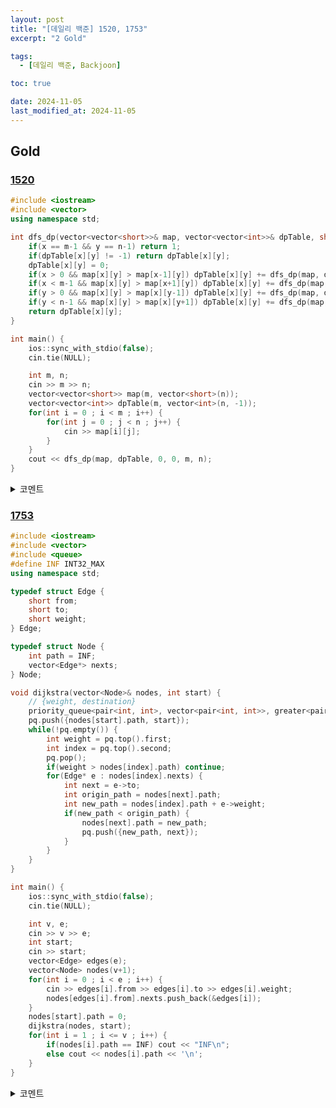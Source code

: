 ```yaml
---
layout: post
title: "[데일리 백준] 1520, 1753"
excerpt: "2 Gold"

tags:
  - [데일리 백준, Backjoon]

toc: true

date: 2024-11-05
last_modified_at: 2024-11-05
---
```

## Gold
### [1520][def]

```c++
#include <iostream>
#include <vector>
using namespace std;

int dfs_dp(vector<vector<short>>& map, vector<vector<int>>& dpTable, short x, short y, int m, int n) {
    if(x == m-1 && y == n-1) return 1;
    if(dpTable[x][y] != -1) return dpTable[x][y];
    dpTable[x][y] = 0;
    if(x > 0 && map[x][y] > map[x-1][y]) dpTable[x][y] += dfs_dp(map, dpTable, x-1, y, m, n);
    if(x < m-1 && map[x][y] > map[x+1][y]) dpTable[x][y] += dfs_dp(map, dpTable, x+1, y, m, n);
    if(y > 0 && map[x][y] > map[x][y-1]) dpTable[x][y] += dfs_dp(map, dpTable, x, y-1, m, n);
    if(y < n-1 && map[x][y] > map[x][y+1]) dpTable[x][y] += dfs_dp(map, dpTable, x, y+1, m, n);
    return dpTable[x][y];
}

int main() {
    ios::sync_with_stdio(false);
    cin.tie(NULL);

    int m, n;
    cin >> m >> n;
    vector<vector<short>> map(m, vector<short>(n));
    vector<vector<int>> dpTable(m, vector<int>(n, -1));
    for(int i = 0 ; i < m ; i++) {
        for(int j = 0 ; j < n ; j++) {
            cin >> map[i][j];
        }
    }
    cout << dfs_dp(map, dpTable, 0, 0, m, n);
}
```

<details>
<summary>코멘트</summary>
<div markdown="1">

- DFS + DP

- 중복되는 DFS 탐색을 줄여주는 Dynamic Programming  

</div>
</details>

### [1753][def2]

```c++
#include <iostream>
#include <vector>
#include <queue>
#define INF INT32_MAX
using namespace std;

typedef struct Edge {
    short from;
    short to;
    short weight;
} Edge;

typedef struct Node {
    int path = INF;
    vector<Edge*> nexts;
} Node;

void dijkstra(vector<Node>& nodes, int start) {
    // {weight, destination}
    priority_queue<pair<int, int>, vector<pair<int, int>>, greater<pair<int, int>>> pq;
    pq.push({nodes[start].path, start});
    while(!pq.empty()) {
        int weight = pq.top().first;
        int index = pq.top().second;
        pq.pop();
        if(weight > nodes[index].path) continue;
        for(Edge* e : nodes[index].nexts) {
            int next = e->to;
            int origin_path = nodes[next].path;
            int new_path = nodes[index].path + e->weight;
            if(new_path < origin_path) {
                nodes[next].path = new_path;
                pq.push({new_path, next});
            }
        }
    }
}

int main() {
    ios::sync_with_stdio(false);
    cin.tie(NULL);

    int v, e;
    cin >> v >> e;
    int start;
    cin >> start;
    vector<Edge> edges(e);
    vector<Node> nodes(v+1);
    for(int i = 0 ; i < e ; i++) {
        cin >> edges[i].from >> edges[i].to >> edges[i].weight;
        nodes[edges[i].from].nexts.push_back(&edges[i]);
    }
    nodes[start].path = 0;
    dijkstra(nodes, start);
    for(int i = 1 ; i <= v ; i++) {
        if(nodes[i].path == INF) cout << "INF\n";
        else cout << nodes[i].path << '\n';
    }
}
```

<details>
<summary>코멘트</summary>
<div markdown="1">

- Dijkstra Algorithm

- 배운 점
  - priority_queue의 기준은 최댓값 우선임을 기억하자.  
  - visited는 꼭 필요하지는 않다.  
  - 큐에 집어 넣는 것은 값이 갱신되었을 때만 해당된다.  

</div>
</details>

[def]: https://www.acmicpc.net/problem/1520
[def2]: https://www.acmicpc.net/problem/1753